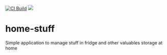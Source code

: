 [![CI Build](https://github.com/pengwin/home-stuff/actions/workflows/ci.yml/badge.svg)](https://github.com/pengwin/home-stuff/actions/workflows/ci.yml)
![](https://img.shields.io/badge/Coverage-87%25-83A603.svg?prefix=$branches$)

# home-stuff

Simple application to manage stuff in fridge and other valuables storage at home

